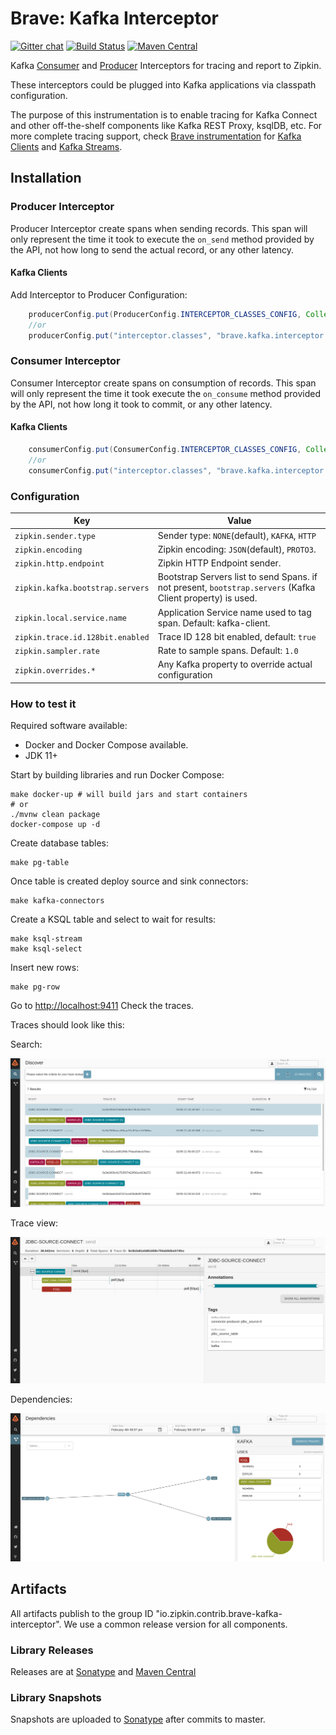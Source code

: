 # Brave: Kafka Interceptor

[![Gitter chat](http://img.shields.io/badge/gitter-join%20chat%20%E2%86%92-brightgreen.svg)](https://gitter.im/openzipkin/zipkin)
[![Build Status](https://github.com/openzipkin-contrib/brave-kafka-interceptor/workflows/test/badge.svg)](https://github.com/openzipkin-contrib/brave-kafka-interceptor/actions?query=workflow%3Atest)
[![Maven Central](https://img.shields.io/maven-central/v/io.zipkin.contrib.brave-kafka-interceptor/brave-kafka-interceptor.svg)](https://search.maven.org/search?q=g:io.zipkin.contrib.brave-kafka-interceptor%20AND%20a:brave-kafka-interceptor)

Kafka [Consumer](https://kafka.apache.org/0100/javadoc/org/apache/kafka/clients/consumer/ConsumerInterceptor.html)
and [Producer](https://kafka.apache.org/0100/javadoc/org/apache/kafka/clients/producer/ProducerInterceptor.html)
Interceptors for tracing and report to Zipkin.

These interceptors could be plugged into Kafka applications via classpath configuration.

The purpose of this instrumentation is to enable tracing for Kafka Connect and other off-the-shelf components like Kafka REST Proxy, ksqlDB, etc.
For more complete tracing support, check [Brave instrumentation](https://github.com/openzipkin/brave) for [Kafka Clients](https://github.com/openzipkin/brave/tree/master/instrumentation/kafka-clients) and [Kafka Streams](https://github.com/openzipkin/brave/tree/master/instrumentation/kafka-streams).

## Installation

### Producer Interceptor

Producer Interceptor create spans when sending records. This span will only represent the time it took to
execute the `on_send` method provided by the API, not how long to send the actual record, or any other latency.

#### Kafka Clients

Add Interceptor to Producer Configuration:

```java
    producerConfig.put(ProducerConfig.INTERCEPTOR_CLASSES_CONFIG, Collections.singletonList(TracingProducerInterceptor.class));
    //or
    producerConfig.put("interceptor.classes", "brave.kafka.interceptor.TracingProducerInterceptor");
```
### Consumer Interceptor

Consumer Interceptor create spans on consumption of records. This span will only represent the time it took execute
the `on_consume` method provided by the API, not how long it took to commit, or any other latency.

#### Kafka Clients

```java
    consumerConfig.put(ConsumerConfig.INTERCEPTOR_CLASSES_CONFIG, Collections.singletonList(TracingConsumerInterceptor.class));
    //or
    consumerConfig.put("interceptor.classes", "brave.kafka.interceptor.TracingConsumerInterceptor");
```

### Configuration

| Key | Value                                                                                                     |
|-----|-----------------------------------------------------------------------------------------------------------|
| `zipkin.sender.type` | Sender type: `NONE`(default), `KAFKA`, `HTTP`                                                             |
| `zipkin.encoding` | Zipkin encoding: `JSON`(default), `PROTO3`.                                                               |
| `zipkin.http.endpoint` | Zipkin HTTP Endpoint sender.                                                                              |
| `zipkin.kafka.bootstrap.servers` | Bootstrap Servers list to send Spans. if not present, `bootstrap.servers` (Kafka Client property) is used. |
| `zipkin.local.service.name` | Application Service name used to tag span. Default: kafka-client.                                         |
| `zipkin.trace.id.128bit.enabled` | Trace ID 128 bit enabled, default: `true`                                                                 |
| `zipkin.sampler.rate` | Rate to sample spans. Default: `1.0`                                                                      |
| `zipkin.overrides.*`| Any Kafka property to override actual configuration |

### How to test it

Required software available:

- Docker and Docker Compose available.
- JDK 11+

Start by building libraries and run Docker Compose:

```shell script
make docker-up # will build jars and start containers
# or
./mvnw clean package
docker-compose up -d
```

Create database tables:

```shell script
make pg-table
```

Once table is created deploy source and sink connectors:

```shell script
make kafka-connectors
```

Create a KSQL table and select to wait for results:

```shell script
make ksql-stream
make ksql-select
```

Insert new rows:

```shell script
make pg-row
```

Go to <http://localhost:9411> Check the traces.


Traces should look like this:

Search:

![](docs/search.png)

Trace view:

![](docs/trace.png)

Dependencies:

![](docs/dependencies.png)

## Artifacts
All artifacts publish to the group ID "io.zipkin.contrib.brave-kafka-interceptor". We use a common
release version for all components.

### Library Releases
Releases are at [Sonatype](https://oss.sonatype.org/content/repositories/releases) and [Maven Central](http://search.maven.org/#search%7Cga%7C1%7Cg%3A%22io.zipkin.contrib.brave-kafka-interceptor%22)

### Library Snapshots
Snapshots are uploaded to [Sonatype](https://oss.sonatype.org/content/repositories/snapshots) after
commits to master.

